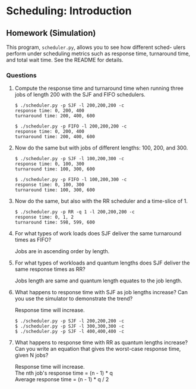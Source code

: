 # Scheduling: Introduction

## Homework (Simulation)

This program, `scheduler.py`, allows you to see how different sched- ulers perform under scheduling metrics such as response time, turnaround time, and total wait time. See the README for details.

### Questions

1. Compute the response time and turnaround time when running three jobs of length 200 with the SJF and FIFO schedulers.

    ```
    $ ./scheduler.py -p SJF -l 200,200,200 -c
    response time: 0, 200, 400
    turnaround time: 200, 400, 600

    $ ./scheduler.py -p FIFO -l 200,200,200 -c
    response time: 0, 200, 400
    turnaround time: 200, 400, 600
    ```

2. Now do the same but with jobs of different lengths: 100, 200, and 300.

    ```
    $ ./scheduler.py -p SJF -l 100,200,300 -c
    response time: 0, 100, 300
    turnaround time: 100, 300, 600

    $ ./scheduler.py -p FIFO -l 100,200,300 -c
    response time: 0, 100, 300
    turnaround time: 100, 300, 600
    ```

3. Now do the same, but also with the RR scheduler and a time-slice of 1.

    ```
    $ ./scheduler.py -p RR -q 1 -l 200,200,200 -c
    response time: 0, 1, 2
    turnaround time: 598, 599, 600
    ```
4. For what types of work loads does SJF deliver the same turnaround times as FIFO?

    Jobs are in ascending order by length.

5. For what types of workloads and quantum lengths does SJF deliver the same response times as RR?

    Jobs length are same and quantum length equates to the job length.

6. What happens to response time with SJF as job lengths increase? Can you use the simulator to demonstrate the trend?

    Response time will increase.
    ```
    $ ./scheduler.py -p SJF -l 200,200,200 -c
    $ ./scheduler.py -p SJF -l 300,300,300 -c
    $ ./scheduler.py -p SJF -l 400,400,400 -c
    ```

7. What happens to response time with RR as quantum lengths increase? Can you write an equation that gives the worst-case response time, given N jobs?

    Response time will increase.\
    The nth job's response time = (n - 1) * q\
    Average response time = (n - 1) * q / 2
